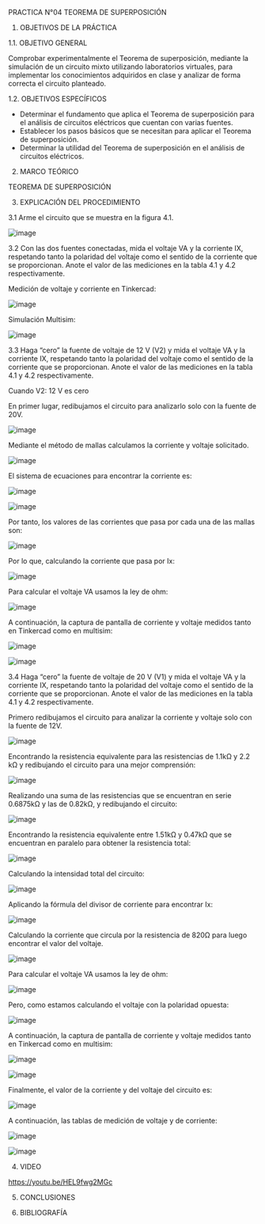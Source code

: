 PRACTICA N°04 TEOREMA DE SUPERPOSICIÓN
1. OBJETIVOS DE LA PRÁCTICA

1.1. OBJETIVO GENERAL

Comprobar experimentalmente el Teorema de superposición, mediante la simulación de un circuito mixto utilizando laboratorios virtuales, para implementar los conocimientos adquiridos en clase y analizar de forma correcta el circuito planteado.

1.2. OBJETIVOS ESPECÍFICOS

- Determinar el fundamento que aplica el Teorema de superposición para el análisis de circuitos eléctricos que cuentan con varias fuentes.
- Establecer los pasos básicos que se necesitan para aplicar el Teorema de superposición.
- Determinar la utilidad del Teorema de superposición en el análisis de circuitos eléctricos.

2. MARCO TEÓRICO

TEOREMA DE SUPERPOSICIÓN



3. EXPLICACIÓN DEL PROCEDIMIENTO

3.1 Arme el circuito que se muestra en la figura 4.1.

![image](https://user-images.githubusercontent.com/93960809/147992556-2d947b99-ff88-47a2-b3ed-b39a5042cc23.png)

3.2 Con las dos fuentes conectadas, mida el voltaje VA y la corriente IX, respetando tanto la polaridad del voltaje como el sentido de la corriente que se proporcionan. Anote el valor de las mediciones en la tabla 4.1 y 4.2 respectivamente.

Medición de voltaje y corriente en Tinkercad:

![image](https://user-images.githubusercontent.com/93960809/147992602-281d7017-8e54-4a6b-b571-62afa6a29a30.png)

Simulación Multisim: 

![image](https://user-images.githubusercontent.com/93960809/147992652-509c37e4-7c4d-4c8d-934a-e703924b43c6.png)

3.3 Haga “cero” la fuente de voltaje de 12 V (V2) y mida el voltaje VA y la corriente IX, respetando tanto la polaridad del voltaje como el sentido de la corriente que se proporcionan. Anote el valor de las mediciones en la tabla 4.1 y 4.2 respectivamente.

Cuando V2: 12 V es cero

En primer lugar, redibujamos el circuito para analizarlo solo con la fuente de 20V.

![image](https://user-images.githubusercontent.com/93960809/147992731-2558c1ae-ea7d-4e65-90f9-1840ecf653b2.png)

Mediante el método de mallas calculamos la corriente y voltaje solicitado. 

![image](https://user-images.githubusercontent.com/93960809/147992965-fc8ef823-d502-43d3-b9d8-3221a15ac25a.png)

El sistema de ecuaciones para encontrar la corriente es: 

![image](https://user-images.githubusercontent.com/93960809/147992995-d92ff987-7b0e-4d85-a6d0-ed44eef49ccc.png)

![image](https://user-images.githubusercontent.com/93960809/147993016-87ef2ec7-ca87-495f-a57e-c1c65a163533.png)

Por tanto, los valores de las corrientes que pasa por cada una de las mallas son: 

![image](https://user-images.githubusercontent.com/93960809/147993038-952daa2e-5645-408f-bd89-9a732c7b3a9f.png)

Por lo que, calculando la corriente que pasa por Ix:

![image](https://user-images.githubusercontent.com/93960809/147993060-209e1eb3-aaec-43af-8431-655b9742ffaf.png)

Para calcular el voltaje VA usamos la ley de ohm: 

![image](https://user-images.githubusercontent.com/93960809/147993068-ca924b6e-b6c7-4447-b98b-b426c502d037.png)

A continuación, la captura de pantalla de corriente y voltaje medidos tanto en Tinkercad como en multisim: 

![image](https://user-images.githubusercontent.com/93960809/147993101-a735605e-818d-4e79-966a-30dee70c2775.png)

![image](https://user-images.githubusercontent.com/93960809/147993110-9e94ba5e-da95-4854-a8a8-198d2d1f648a.png)

3.4 Haga “cero” la fuente de voltaje de 20 V (V1) y mida el voltaje VA y la corriente IX, respetando tanto la polaridad del voltaje como el sentido de la corriente que se proporcionan. Anote el valor de las mediciones en la tabla 4.1 y 4.2 respectivamente.

Primero redibujamos el circuito para analizar la corriente y voltaje solo con la fuente de 12V. 

![image](https://user-images.githubusercontent.com/93960809/147993127-739fc921-fb1a-4611-95e3-930f87c309e3.png)

Encontrando la resistencia equivalente para las resistencias de 1.1kΩ y 2.2 kΩ y redibujando el circuito para una mejor comprensión: 

![image](https://user-images.githubusercontent.com/93960809/147993158-2779b806-4711-48ab-9756-3fef8cc4ba14.png)

Realizando una suma de las resistencias que se encuentran en serie 0.6875kΩ y las de 0.82kΩ, y redibujando el circuito: 

![image](https://user-images.githubusercontent.com/93960809/147993169-9d694ac7-ec50-4fde-be7c-f75ab83431d2.png)

Encontrando la resistencia equivalente entre 1.51kΩ y 0.47kΩ que se encuentran en paralelo para obtener la resistencia total: 

![image](https://user-images.githubusercontent.com/93960809/147993183-18f6ee25-58a7-46de-8666-4d4a0f5eaf80.png)

Calculando la intensidad total del circuito: 

![image](https://user-images.githubusercontent.com/93960809/147993198-939b8e58-3fa0-4d9f-a27f-1da210a51b7b.png)

Aplicando la fórmula del divisor de corriente para encontrar Ix: 

![image](https://user-images.githubusercontent.com/93960809/147993221-7a844d6d-cc04-4b96-8806-f9d545ce8004.png)

Calculando la corriente que circula por la resistencia de 820Ω para luego encontrar el valor del voltaje. 

![image](https://user-images.githubusercontent.com/93960809/147993245-1b11995e-25c7-4a8d-8bbd-ac61e484d748.png)

Para calcular el voltaje VA usamos la ley de ohm: 

![image](https://user-images.githubusercontent.com/93960809/147993267-cb37087f-5aa0-4b4b-946c-c7eb6121e2db.png)

Pero, como estamos calculando el voltaje con la polaridad opuesta: 

![image](https://user-images.githubusercontent.com/93960809/147993302-c7fbb748-c62c-49e0-afc5-a1428c1737c1.png)

A continuación, la captura de pantalla de corriente y voltaje medidos tanto en Tinkercad como en multisim:

![image](https://user-images.githubusercontent.com/93960809/147993408-87f0739d-1a18-4de2-a732-15428e0bc1e8.png)

![image](https://user-images.githubusercontent.com/93960809/147993414-733c5b90-a263-431e-a9c1-fc19ef87e161.png)

Finalmente, el valor de la corriente y del voltaje del circuito es: 

![image](https://user-images.githubusercontent.com/93960809/147993320-6a45514e-1315-42b9-a159-3034470d4431.png)

A continuación, las tablas de medición de voltaje y de corriente:

![image](https://user-images.githubusercontent.com/93960809/147993420-fbc70703-a0e7-4144-a328-dcd528bbe856.png)

![image](https://user-images.githubusercontent.com/93960809/147993426-4b2fd6f4-c9df-4b8b-bd8d-548e8550d896.png)


4. VIDEO

https://youtu.be/HEL9fwg2MGc

5. CONCLUSIONES

6. BIBLIOGRAFÍA
